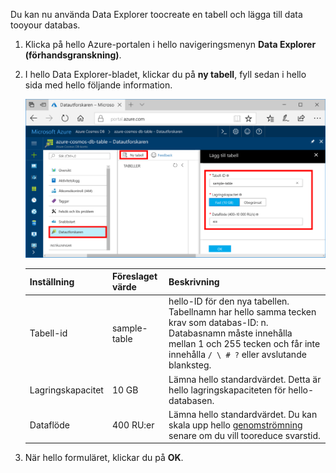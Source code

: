 Du kan nu använda Data Explorer toocreate en tabell och lägga till data tooyour databas. 

1. Klicka på hello Azure-portalen i hello navigeringsmenyn **Data Explorer (förhandsgranskning)**. 
2. I hello Data Explorer-bladet, klickar du på **ny tabell**, fyll sedan i hello sida med hello följande information.

    ![Data Explorer i hello Azure-portalen](./media/cosmos-db-create-table/azure-cosmosdb-data-explorer.png)

    Inställning|Föreslaget värde|Beskrivning
    ---|---|---
    Tabell-id|sample-table|hello-ID för den nya tabellen. Tabellnamn har hello samma tecken krav som databas-ID: n. Databasnamn måste innehålla mellan 1 och 255 tecken och får inte innehålla `/ \ # ?` eller avslutande blanksteg.
    Lagringskapacitet| 10 GB|Lämna hello standardvärdet. Detta är hello lagringskapaciteten för hello-databasen.
    Dataflöde|400 RU:er|Lämna hello standardvärdet. Du kan skala upp hello [genomströmning](../articles/cosmos-db/request-units.md) senare om du vill tooreduce svarstid.

3. När hello formuläret, klickar du på **OK**.
